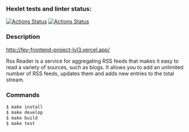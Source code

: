 ### Hexlet tests and linter status:
[![Actions Status](https://github.com/fey/frontend-project-lvl3/workflows/hexlet-check/badge.svg)](https://github.com/fey/frontend-project-lvl3/actions?query=workflow%3Ahexlet-check)
[![Actions Status](https://github.com/fey/frontend-project-lvl3/workflows/Node%20CI/badge.svg)](https://github.com/fey/frontend-project-lvl3/actions?query=workflow%3A%22Node+CI%22)

### Description

http://fey-frontend-project-lvl3.vercel.app/

Rss Reader is a service for aggregating RSS feeds that makes it easy to read a variety of sources, such as blogs. It allows you to add an unlimited number of RSS feeds, updates them and adds new entries to the total stream.

### Commands

```sh
$ make install
$ make develop
$ make build
$ make test
```
